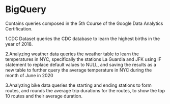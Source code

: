 # BigQuery
Contains queries composed in the 5th Course of the Google Data Analytics Certification.

1.CDC Dataset queries the CDC database to learn the highest births in the year of 2018. 

2.Analyzing weather data queries the weather table to learn the temperatures in NYC, specifically the stations La Guardia and JFK using IF statement to replace default values to NULL, and saving the results as a new table to further query the average temperature in NYC during the month of June in 2020

3.Analyzing bike data queries the starting and ending stations to form routes, and rounds the average trip durations for the routes, to show the top 10 routes and their average duration.
